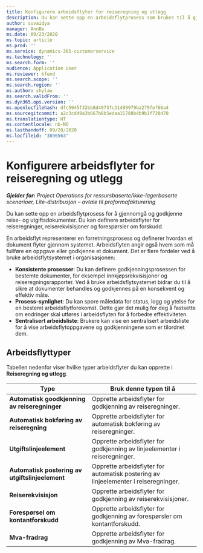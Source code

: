 ```yaml
---
title: Konfigurere arbeidsflyter for reiseregning og utlegg
description: Du kan sette opp en arbeidsflytprosess som brukes til å gjennomgå og godkjenne reise- og utgiftsdokumenter.
author: suvaidya
manager: AnnBe
ms.date: 09/23/2020
ms.topic: article
ms.prod: ''
ms.service: dynamics-365-customerservice
ms.technology: ''
ms.search.form: ''
audience: Application User
ms.reviewer: kfend
ms.search.scope: ''
ms.search.region: ''
ms.author: shylaw
ms.search.validFrom: ''
ms.dyn365.ops.version: ''
ms.openlocfilehash: dfc5945f32bb8d4073fc31499979ba279fef66a4
ms.sourcegitcommit: a2c3cd49a3b667b8b5edaa31788b4b9b1f728d78
ms.translationtype: HT
ms.contentlocale: nb-NO
ms.lasthandoff: 09/28/2020
ms.locfileid: "3896563"
---
```

# <a name="set-up-workflows-for-expense-management"></a>Konfigurere arbeidsflyter for reiseregning og utlegg

_**Gjelder for:** Project Operations for ressursbaserte/ikke-lagerbaserte scenarioer, Lite-distribusjon – avtale til proformafakturering_

Du kan sette opp en arbeidsflytprosess for å gjennomgå og godkjenne reise- og utgiftsdokumenter. Du kan definere arbeidsflyter for reiseregninger, reiserekvisisjoner og forespørsler om forskudd.

En arbeidsflyt representerer en forretningsprosess og definerer hvordan et dokument flyter gjennom systemet. Arbeidsflyten angir også hvem som må fullføre en oppgave eller godkjenne et dokument. Det er flere fordeler ved å bruke arbeidsflytsystemet i organisasjonen:

- **Konsistente prosesser**: Du kan definere godkjenningsprosessen for bestemte dokumenter, for eksempel innkjøpsrekvisisjoner og reiseregningsrapporter. Ved å bruke arbeidsflytsystemet bidrar du til å sikre at dokumenter behandles og godkjennes på en konsekvent og effektiv måte.
- **Prosess-synlighet**: Du kan spore måledata for status, logg og ytelse for en bestemt arbeidsflytforekomst. Dette gjør det mulig for deg å fastsette om endringer skal utføres i arbeidsflyten for å forbedre effektiviteten.
- **Sentralisert arbeidsliste**: Brukere kan vise en sentralisert arbeidsliste for å vise arbeidsflytoppgavene og godkjenningene som er tilordnet dem. 

## <a name="workflow-types"></a>Arbeidsflyttyper

Tabellen nedenfor viser hvilke typer arbeidsflyter du kan opprette i **Reiseregning og utlegg**.


|              <strong>Type</strong>              |                   <strong>Bruk denne typen til å</strong>                   |
|-------------------------------------------------|-----------------------------------------------------------------------|
|   <strong>Automatisk goodkjenning av reiseregninger</strong> |            Opprette arbeidsflyter for godkjenning av reiseregninger.             |
|  <strong>Automatisk bokføring av reiseregning</strong>   |        Opprette arbeidsflyter for automatisk bokføring av reiseregninger.        |
|       <strong>Utgiftslinjeelement</strong>        |     Opprette arbeidsflyter for godkjenning av linjeelementer i reiseregninger.      |
| <strong>Automatisk postering av utgiftslinjeelement</strong> | Opprette arbeidsflyter for automatisk postering av linjeelementer i reiseregninger. |
|       <strong>Reiserekvisisjon</strong>       |          Opprette arbeidsflyter for godkjenning av reiserekvisisjoner.           |
|      <strong>Forespørsel om kontantforskudd</strong>      |         Opprette arbeidsflyter for godkjenning av forespørsler om kontantforskudd.          |
|        <strong>Mva-fradrag</strong>        | Opprette arbeidsflyter for godkjenning av Mva-fradrag.  |

